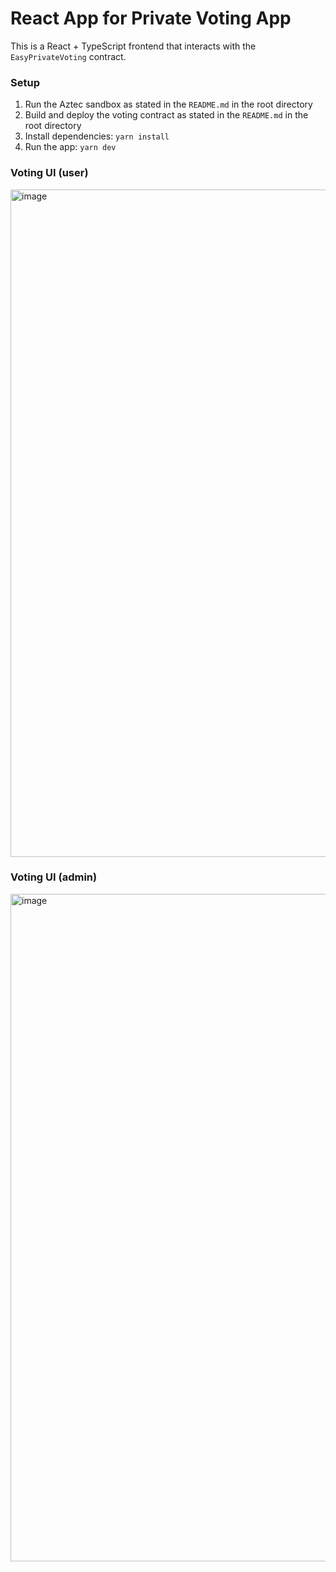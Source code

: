 # React App for Private Voting App

This is a React + TypeScript frontend that interacts with the `EasyPrivateVoting` contract. 

### Setup

1. Run the Aztec sandbox as stated in the `README.md` in the root directory
2. Build and deploy the voting contract as stated in the `README.md` in the root directory
3. Install dependencies: `yarn install`
4. Run the app: `yarn dev`

### Voting UI (user)
<img width="1068" alt="image" src="https://github.com/user-attachments/assets/93bcadc0-cfb2-44eb-ba55-fadb1f7c78f2" />

### Voting UI (admin)
<img width="1068" alt="image" src="https://github.com/user-attachments/assets/14c4ef54-23d0-4cd2-b203-7e08eac933ca" />

